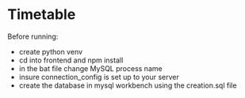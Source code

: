 # Timetable

Before running: 
- create python venv
- cd into frontend and npm install
- in the bat file change MySQL process name 
- insure connection_config is set up to your server
- create the database in mysql workbench using the creation.sql file
